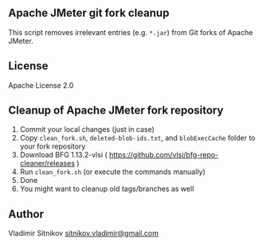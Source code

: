 Apache JMeter git fork cleanup
--------------------------------

This script removes irrelevant entries (e.g. `*.jar`) from Git forks of Apache JMeter.

License
-------

Apache License 2.0


Cleanup of Apache JMeter fork repository
----------------------------------------

1. Commit your local changes (just in case)
1. Copy `clean_fork.sh`, `deleted-blob-ids.txt`, and `blobExecCache` folder to your fork repository
1. Download BFG 1.13.2-vlsi ( https://github.com/vlsi/bfg-repo-cleaner/releases )
1. Run `clean_fork.sh` (or execute the commands manually)
1. Done
1. You might want to cleanup old tags/branches as well

Author
------

Vladimir Sitnikov <sitnikov.vladimir@gmail.com>

